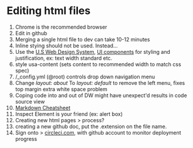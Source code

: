 # Editing html files
1. Chrome is the recommended browser
1. Edit in github
1. Merging a single html file to dev can take 10-12 minutes
2. Inline stying should not be used. Instead...
2. Use the [U.S Web Design System](https://designsystem.digital.gov/), [UI components](https://designsystem.digital.gov/components/) for styling and justification, ex: text width standard etc.
2. style usa-content (sets content to recommended width to match css spec)
1.  /_config.yml (@root) controls drop down navigation menu
1. Change _layout: about_ To _layout: default_ to remove the left menu, fixes top margin extra white space problem
1. Coping code into and out of DW might have unexpect'd results in code source view
1. [Markdown Cheatsheet](https://github.com/adam-p/markdown-here/wiki/Markdown-Cheatsheet)
1. Inspect Element is your friend (ex: alert box)
1. Creating new html pages >  process?
1. creating a new github doc, put the .extension on the file name.
1. Sign onto > [circleci.com](https://circleci.com), with github account to monitor deployment progress
